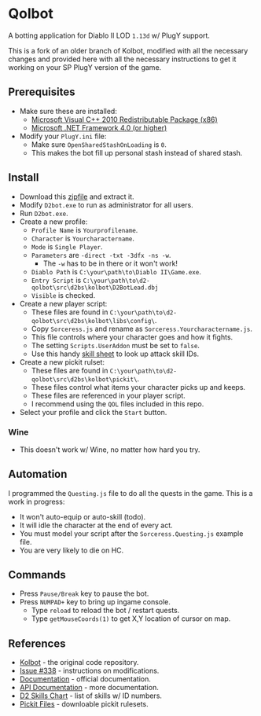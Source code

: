 # Qolbot

A botting application for Diablo II LOD ``1.13d`` w/ PlugY support.

This is a fork of an older branch of Kolbot, modified with all the necessary changes and provided here with all the necessary instructions to get it working on your SP PlugY version of the game.

## Prerequisites

- Make sure these are installed:
	- [Microsoft Visual C++ 2010 Redistributable Package (x86)](https://www.microsoft.com/en-us/download/details.aspx?id=5555)
	- [Microsoft .NET Framework 4.0 (or higher)](https://dotnet.microsoft.com/download/dotnet-framework)
- Modify your ``PlugY.ini`` file:
	- Make sure ``OpenSharedStashOnLoading`` is ``0``.
	- This makes the bot fill up personal stash instead of shared stash.

## Install

- Download this [zipfile](https://github.com/whipowill/d2-qolbot/archive/master.zip) and extract it.
- Modify ``D2bot.exe`` to run as administrator for all users.
- Run ``D2bot.exe``.
- Create a new profile:
	- ``Profile Name`` is ``Yourprofilename``.
	- ``Character`` is ``Yourcharactername``.
	- ``Mode`` is ``Single Player``.
	- ``Parameters`` are ``-direct -txt -3dfx -ns -w``.
		- The ``-w`` has to be in there or it won't work!
	- ``Diablo Path`` is ``C:\your\path\to\Diablo II\Game.exe``.
	- ``Entry Script`` is ``C:\your\path\to\d2-qolbot\src\d2bs\kolbot\D2BotLead.dbj``
	- ``Visible`` is checked.
- Create a new player script:
	- These files are found in ``C:\your\path\to\d2-qolbot\src\d2bs\kolbot\libs\config\``.
	- Copy ``Sorceress.js`` and rename as ``Sorceress.Yourcharactername.js``.
	- This file controls where your character goes and how it fights.
	- The setting ``Scripts.UserAddon`` must be set to ``false``.
	- Use this handy [skill sheet](https://user.xmission.com/~trevin/DiabloIIv1.09_Skills.html) to look up attack skill IDs.
- Create a new pickit rulset:
	- These files are found in ``C:\your\path\to\d2-qolbot\src\d2bs\kolbot\pickit\``.
	- These files control what items your character picks up and keeps.
	- These files are referenced in your player script.
	- I recommend using the ``QOL`` files included in this repo.
- Select your profile and click the ``Start`` button.

### Wine

- This doesn't work w/ Wine, no matter how hard you try.

## Automation

I programmed the ``Questing.js`` file to do all the quests in the game.  This is a work in progress:

- It won't auto-equip or auto-skill (todo).
- It will idle the character at the end of every act.
- You must model your script after the ``Sorceress.Questing.js`` example file.
- You are very likely to die on HC.

## Commands

- Press ``Pause/Break`` key to pause the bot.
- Press ``NUMPAD+`` key to bring up ingame console.
	- Type ``reload`` to reload the bot / restart quests.
	- Type ``getMouseCoords(1)`` to get X,Y location of cursor on map.

## References

- [Kolbot](https://github.com/kolton/d2bot-with-kolbot/tree/patch-113d-core15) - the original code repository.
- [Issue #338](https://github.com/kolton/d2bot-with-kolbot/issues/338) - instructions on modifications.
- [Documentation](https://github.com/blizzhackers/documentation/blob/master/kolbot/Hotkeys.md/#hotkeys) - official documentation.
- [API Documentation](https://github.com/noah-/d2bs) - more documentation.
- [D2 Skills Chart](https://user.xmission.com/~trevin/DiabloIIv1.09_Skills.html) - list of skills w/ ID numbers.
- [Pickit Files](https://github.com/blizzhackers/pickits/tree/master/custom) - downloable pickit rulesets.